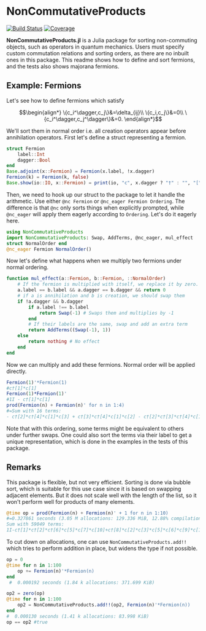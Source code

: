 # NonCommutativeProducts

<!--  [![Stable](https://img.shields.io/badge/docs-stable-blue.svg)](https://cvsvensson.github.io/NonCommutativeProducts.jl/stable/)
[![Dev](https://img.shields.io/badge/docs-dev-blue.svg)](https://cvsvensson.github.io/NonCommutativeProducts.jl/dev/) -->
[![Build Status](https://github.com/cvsvensson/NonCommutativeProducts.jl/actions/workflows/CI.yml/badge.svg?branch=main)](https://github.com/cvsvensson/NonCommutativeProducts.jl/actions/workflows/CI.yml?query=branch%3Amain)
[![Coverage](https://codecov.io/gh/cvsvensson/NonCommutativeProducts.jl/branch/main/graph/badge.svg)](https://codecov.io/gh/cvsvensson/NonCommutativeProducts.jl)

**NonCommutativeProducts.jl** is a Julia package for sorting non-commuting objects, such as operators in quantum mechanics. Users must specify custom commutation relations and sorting orders, as there are no inbuilt ones in this package. This readme shows how to define and sort fermions, and the tests also shows majorana fermions.

## Example: Fermions

Let's see how to define fermions which satisfy
```math
\begin{align*}
\{c_i^\dagger,c_j\}&=\delta_{ij}\\ 
\{c_i,c_j\}&=0\\ 
\{c_i^\dagger,c_j^\dagger\}&=0.
\end{align*}
```

We'll sort them in normal order i.e. all creation operators appear before annihilation operators. First let's define a struct representing a fermion.
```julia
struct Fermion
	label::Int
    dagger::Bool
end
Base.adjoint(x::Fermion) = Fermion(x.label, !x.dagger)
Fermion(k) = Fermion(k, false)
Base.show(io::IO, x::Fermion) = print(io, "c", x.dagger ? "†" : "", "[", x.label, "]")
```
Then, we need to hook up our struct to the package to let it handle the arithmetic. Use either `@nc Fermion` or `@nc_eager Fermion Ordering`. The difference is that `@nc` only sorts things when explicitly prompted, while `@nc_eager` will apply them eagerly according to `Ordering`. Let's do it eagerly here.
```julia
using NonCommutativeProducts
import NonCommutativeProducts: Swap, AddTerms, @nc_eager, mul_effect
struct NormalOrder end
@nc_eager Fermion NormalOrder()
```
Now let's define what happens when we multiply two fermions under normal ordering.
```julia
function mul_effect(a::Fermion, b::Fermion, ::NormalOrder)
    # If the fermion is multiplied with itself, we replace it by zero. 
    a.label == b.label && a.dagger == b.dagger && return 0 
    # if a is annihilation and b is creation, we should swap them
    if !a.dagger && b.dagger 
        if a.label !== b.label 
            return Swap(-1) # Swaps them and multiplies by -1
        end
        # If their labels are the same, swap and add an extra term
        return AddTerms((Swap(-1), 1)) 
    else
        return nothing # No effect
    end
end
```
Now we can multiply and add these fermions. Normal order will be applied directly.
```julia
Fermion(1)'*Fermion(1)
#c†[1]*c[1]
Fermion(1)*Fermion(1)'
#1I - c†[1]*c[1]
prod(Fermion(n) + Fermion(n)' for n in 1:4)
#=Sum with 16 terms: 
- c†[2]*c†[4]*c[1]*c[3] + c†[3]*c†[4]*c[1]*c[2] - c†[2]*c†[3]*c†[4]*c[1] + ...=#
```
Note that with this ordering, some terms might be equivalent to others under further swaps. One could also sort the terms via their label to get a unique representation, which is done in the examples in the tests of this package. 

## Remarks

This package is flexible, but not very efficient. Sorting is done via bubble sort, which is suitable for this use case since it is based on swapping adjacent elements. But it does not scale well with the length of the list, so it won't perform well for products of many elements.

```julia
@time op = prod(Fermion(n) + Fermion(n)' + 1 for n in 1:10)
#=0.327861 seconds (3.05 M allocations: 129.336 MiB, 12.88% compilation time)
Sum with 59049 terms: 
1I-c†[1]*c†[2]*c†[6]*c[5]*c[7]*c[10]+c†[8]*c[2]*c[3]*c[5]*c[6]*c[9]*c[10]+c†[1]*c†[4]*c†[6]*c†[8]*c†[10]*c[2]*c[5]*c[9] + ...=#
```


To cut down on allocations, one can use `NonCommutativeProducts.add!!` which tries to perform addition in place, but widens the type if not possible.
```julia
op = 0
@time for n in 1:100
    op += Fermion(n)'*Fermion(n)
end
 #  0.000192 seconds (1.84 k allocations: 371.699 KiB)

op2 = zero(op)
@time for n in 1:100
    op2 = NonCommutativeProducts.add!!(op2, Fermion(n)'*Fermion(n))
end
#  0.000130 seconds (1.41 k allocations: 83.998 KiB)
op == op2 #true
```
